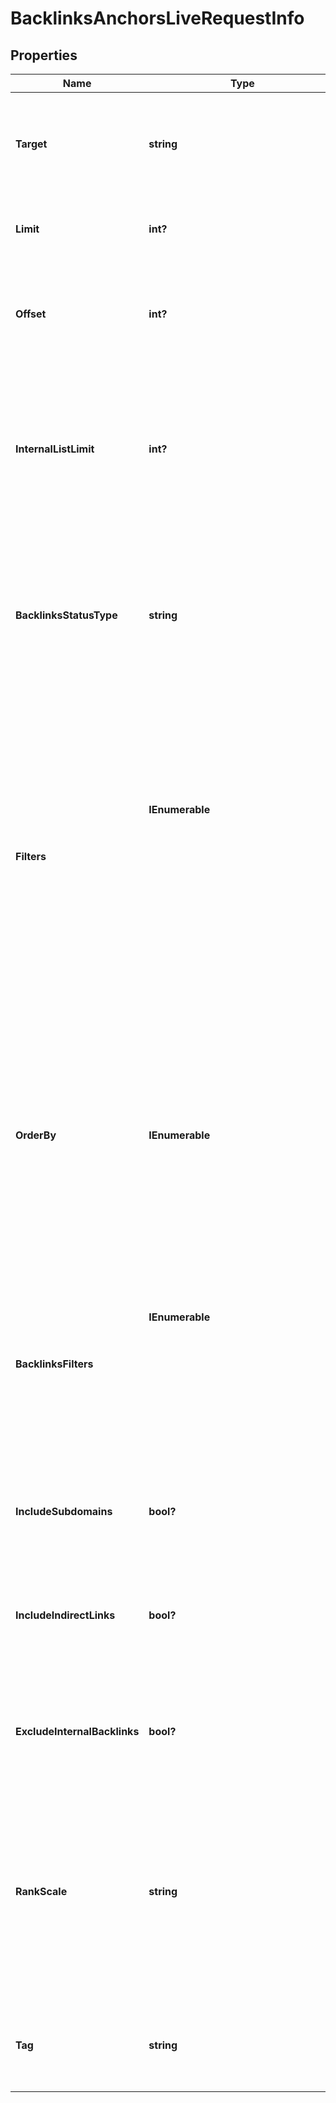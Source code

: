 # BacklinksAnchorsLiveRequestInfo


## Properties

| Name | Type | Description | Notes |
|------------ | ------------- | ------------- | -------------|
**Target** | **string** | domain, subdomain or webpage to get anchors for<br>required field<br>a domain or a subdomain should be specified without https:// and www.<br>a page should be specified with absolute URL (including http:// or https://) |[optional]|
**Limit** | **int?** | the maximum number of returned anchors<br>optional field<br>default value: 100<br>maximum value: 1000 |[optional]|
**Offset** | **int?** | offset in the results array of returned anchors<br>optional field<br>default value: 0<br>if you specify the 10 value, the first ten anchors in the results array will be omitted and the data will be provided for the successive anchors |[optional]|
**InternalListLimit** | **int?** | maximum number of elements within internal arrays<br>optional field<br>you can use this field to limit the number of elements within the following arrays:<br>referring_links_tld<br>referring_links_types<br>referring_links_attributes<br>referring_links_platform_types<br>referring_links_semantic_locations<br>default value: 10<br>maximum value: 1000 |[optional]|
**BacklinksStatusType** | **string** | set what backlinks to return and count<br>optional field<br>you can use this field to choose what backlinks will be returned and used for aggregated metrics for your target;<br>possible values:<br>all – all backlinks will be returned and counted;<br>live – backlinks found during the last check will be returned and counted;<br>lost – lost backlinks will be returned and counted;<br>default value: live |[optional]|
**Filters** | **IEnumerable<object>** | array of results filtering parameters<br>optional field<br>you can add several filters at once (8 filters maximum)<br>you should set a logical operator and, or between the conditions<br>the following operators are supported:<br>regex, not_regex, =, <>, in, not_in, like, not_like, ilike, not_ilike, match, not_match<br>you can use the % operator with like and not_like to match any string of zero or more characters<br>example:<br>['referring_links_types.anchors','>','1']<br>[['broken_pages','>','2'],<br>'and',<br>['backlinks','>','10']]<br>[['first_seen','>','2017-10-23 11:31:45 +00:00'],<br>'and',<br>[['anchor','like','%seo%'],'or',['referring_domains','>','10']]]<br>The full list of possible filters is available here. |[optional]|
**OrderBy** | **IEnumerable<string>** | results sorting rules<br>optional field<br>you can use the same values as in the filters array to sort the results<br>possible sorting types:<br>asc – results will be sorted in the ascending order<br>desc – results will be sorted in the descending order<br>you should use a comma to set up a sorting type<br>example:<br>['backlinks,desc']<br>note that you can set no more than three sorting rules in a single request<br>you should use a comma to separate several sorting rules<br>example:<br>['backlinks,desc','rank,asc'] |[optional]|
**BacklinksFilters** | **IEnumerable<object>** | filter the backlinks of your target<br>optional field<br>you can use this field to filter the initial backlinks that will be included in the dataset for aggregated metrics for your target<br>you can filter the backlinks by all fields available in the response of this endpoint<br>using this parameter, you can include only dofollow backlinks in the response and create a flexible backlinks dataset to calculate the metrics for<br>example:<br>'backlinks_filters': [['dofollow', '=', true]] |[optional]|
**IncludeSubdomains** | **bool?** | indicates if the subdomains of the target will be included in the search<br>optional field<br>if set to false, the subdomains will be ignored<br>default value: true |[optional]|
**IncludeIndirectLinks** | **bool?** | indicates if indirect links to the target will be included in the results<br>optional field<br>if set to true, the results will include data on indirect links pointing to a page that either redirects to the target, or points to a canonical page<br>if set to false, indirect links will be ignored<br>default value: true |[optional]|
**ExcludeInternalBacklinks** | **bool?** | indicates whether the backlinks from subdomains of the target are excluded<br>optional field<br>if set to false, the backlinks from subdomains of the target will be ommited and you won’t receive the same domain in the response;<br>default value: true |[optional]|
**RankScale** | **string** | defines the scale used for calculating and displaying the rank, domain_from_rank, and page_from_rank values<br>optional field<br>you can use this parameter to choose whether rank values are presented on a 0–100 or 0–1000 scale<br>possible values:<br>one_hundred — rank values are displayed on a 0–100 scale<br>one_thousand — rank values are displayed on a 0–1000 scale<br>default value: one_thousand<br>learn more about how this parameter works and how ranking metrics are calculated in this Help Center article |[optional]|
**Tag** | **string** | user-defined task identifier<br>optional field<br>the character limit is 255<br>you can use this parameter to identify the task and match it with the result<br>you will find the specified tag value in the data object of the response |[optional]|